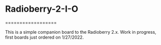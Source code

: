 # Radioberry-2-I-O

==================

This is a simple companion board to the Radioberry 2.x. Work in progress, first boards just ordered on 1/27/2022.
 

